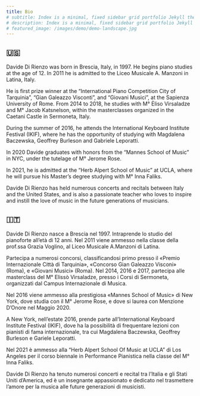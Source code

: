 ```yaml
---
title: Bio
# subtitle: Index is a minimal, fixed sidebar grid portfolio Jekyll theme. Perfect for designers, artists, photographers and developers to use for their portfolio website.
# description: Index is a minimal, fixed sidebar grid portfolio Jekyll theme.
# featured_image: /images/demo/demo-landscape.jpg
---
```


## 🇺🇸

Davide Di Rienzo was born in Brescia, Italy, in 1997. He begins piano studies at the age of 12. In 2011 he is admitted to the Liceo Musicale A. Manzoni in Latina, Italy.

He is first prize winner at the “International Piano Competition City of Tarquinia”, “Gian Galeazzo Visconti”, and “Giovani Musici”, at the Sapienza University of Rome. From 2014 to 2018, he studies with
M° Ėliso Virsaladze and M° Jacob Katsnelson, within the masterclasses organized in the Caetani Castle in Sermoneta, Italy.

During the summer of 2016, he attends the International Keyboard Institute Festival (IKIF), where he has the opportunity of studying with Magdalena Baczewska, Geoffrey Burleson and Gabriele Leporatti.

In 2020 Davide graduates with honors from the “Mannes School of Music” in NYC, under the tutelage of M° Jerome Rose.

In 2021, he is admitted at the “Herb Alpert School of Music” at UCLA, where he will pursue his Master’s degree studying with M° Inna Faliks.

Davide Di Rienzo has held numerous concerts and recitals between Italy and the United States, and is also a passionate teacher who loves to inspire and instill the love of music in the future generations of musicians.

## 🇮🇹

Davide Di Rienzo nasce a Brescia nel 1997. Intraprende lo studio del pianoforte all’età di 12 anni. Nel 2011 viene ammesso nella classe della prof.ssa Grazia Voglino, al Liceo Musicale A.Manzoni di Latina.

Partecipa a numerosi concorsi, classificandosi primo presso il «Premio Internazionale Città di Tarquinia», «Concorso Gian Galeazzo Visconi» (Roma), e «Giovani Musici» (Roma). Nel 2014, 2016 e 2017, partecipa alle masterclass del M° Elissò Virsaladze, presso i Corsi di Sermoneta, organizzati dal Campus Internazionale di Musica.

Nel 2016 viene ammesso alla prestigiosa «Mannes School of Music» di New York, dove studia con il M° Jerome Rose, e dove si laurea con Menzione D’Onore nel Maggio 2020.

A New York, nell’estate 2016, prende parte all’International Keyboard Institute Festival (IKIF), dove ha la possibilità di frequentare lezioni con pianisti di fama internazionale, tra cui Magdalena Baczewska, Geoffrey Burleson e Gariele Leporatti.

Nel 2021 è ammesso alla “Herb Alpert School Of Music at UCLA” di Los Angeles per il corso biennale in Performance Pianistica nella classe del M° Inna Faliks.

Davide Di Rienzo ha tenuto numerosi concerti e recital tra l’Italia e gli Stati Uniti d’America, ed è un insegnante appassionato e dedicato nel trasmettere l’amore per la musica alle future generazioni di musicisti.
